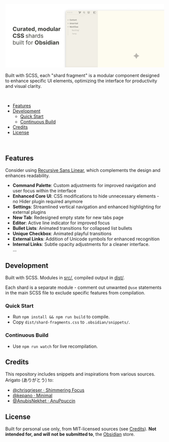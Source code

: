 ![Preview](.github/preview.jpg)

Built with SCSS, each "shard fragment" is a modular component designed to enhance specific UI elements, optimizing the interface for productivity and visual clarity.

<br>

- [Features](#features)
- [Development](#development)
  - [Quick Start](#quick-start)
  - [Continuous Build](#continuous-build)
- [Credits](#credits)
- [License](#license)

<br>

## Features

Consider using [Recursive Sans Linear](https://www.recursive.design/), which complements the design and enhances readability.

- **Command Palette**: Custom adjustments for improved navigation and user focus within the interface
- **Enhanced Core UI**: CSS modifications to hide unnecessary elements - no Hider plugin required anymore
- **Settings**: Streamlined vertical navigation and enhanced highlighting for external plugins
- **New Tab**: Redesigned empty state for new tabs page
- **Editor**: Active line indicator for improved focus
- **Bullet Lists**: Animated transitions for collapsed list bullets
- **Unique Checkbox**: Animated playful transitions
- **External Links**: Addition of Unicode symbols for enhanced recognition
- **Internal Links**: Subtle opacity adjustments for a cleaner interface.
  <br>...

## Development

Built with SCSS. Modules in [src/](https://github.com/visua1hue/obsidian-shards/tree/main/src), compiled output in [dist/](https://github.com/visua1hue/obsidian-shards/tree/main/dist).

Each shard is a separate module - comment out unwanted `@use` statements in the main SCSS file to exclude specific features from compilation.

### Quick Start

- Run `npm install && npm run build` to compile.
- Copy `dist/shard-fragments.css` to `.obsidian/snippets/`.

### Continuous Build

- Use `npm run watch` for live recompilation.

## Credits

This repository includes snippets and inspirations from various sources. Arigato (ありがとう) to:

- [@chrisgrieser · Shimmering Focus](https://github.com/chrisgrieser)
- [@kepano · Minimal](https://github.com/kepano)
- [@AnubisNekhet · AnuPpuccin](https://github.com/AnubisNekhet)

## License

Built for personal use only, from MIT-licensed sources (see [Credits](#credits)). **Not intended for, and will not be submitted to**, the [Obsidian](https://obsidian.md/) store.
